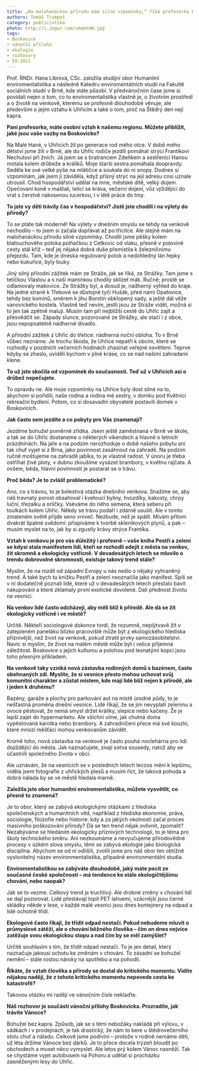 ```yaml
---
title: „Na malohanáckou přírodu mám silné vzpomínky,“ říká profesorka Hana Librová
authors: Tomáš Trumpeš
category: publicistika
photo: http://i.imgur.com/umamYmN.jpg
tags:
- Boskovice
- vánoční příloha
- ekologie
- rozhovory
- 50-2011
---
```


Prof. RNDr. Hana Librová, CSc. založila studijní obor Humanitní enviromentalistika a následně Katedru enviromentálních studií na Fakultě sociálních studií v Brně, kde stále působí. V předvánočním čase jsme si povídali nejen o tom, co to enviromentalistika vlastně je, o životním prostředí a o životě na venkově, kterému se profesně dlouhodobě věnuje, ale především o jejím vztahu k Uhřicím a také o tom, proč na Štědrý den nejí kapra.

**Paní profesorko, máte osobní vztah k našemu regionu. Můžete přiblížit, jaké jsou vaše vazby na Boskovicko?**

Na Malé Hané, v Uhřicích žil po generace rod mého otce. V době mého dětství jsme žili v Brně, ale do Uhřic rodiče jezdili pomáhat strýci Frantíkovi Nechutovi při žních. Já jsem se s bratrancem Zdeňkem a sestřenicí Hanou motala kolem drůbeže a králíků. Moje starší sestra pomáhala doopravdy. Seděla ke své velké pýše na mlátičce a soukala do ní snopy. Dodnes si vzpomínám, jak jsem jí záviděla, když přísný strýc na její adresu cosi uznale utrousil. Chod hospodářství udělal na mne, městské dítě, velký dojem. Opečovaní koně v maštali, telící se kráva, večerní dojení, vůz vjíždějící do vrat s čerstvě nakosenou lucerkou, i v létě práce do tmy.
    
**To jste vy děti trávily čas v hospodářství? Jistě jste chodili i na výlety do přírody?**

To se ptáte tak moderně! Na výlety v dnešním smyslu se tehdy na venkově nechodilo – to jsem si začala dopřávat až po třicítce. Ale stejně mám na malohanáckou přírodu silné vzpomínky. Chodili jsme pěšky kolem blatouchového potoka polňačkou z Cetkovic od vlaku, přesně v polovině cesty stál kříž – teď jej nějaká dobrá duše přemístila k železničnímu přejezdu. Tam, kde je dneska regulovaný potok a nedohledný lán řepky nebo kukuřice, byly louky.

Jiný silný přírodní zážitek mám ze Stráže, jak se říká, ze Strážky. Tam jsme s tetičkou Vlastou a s naší maminkou chodily sklízet mák. Ručně; prostě se odlamovaly makovice. Ze Strážky byl, a dosud je, nádherný výhled do kraje. Na jedné straně k Třebové se důstojně tyčí Hušák, před námi Opatovice, tehdy bez komínů, směrem k jihu Borotín obklopený sady, a ještě dál věže vanovického kostela. Vlastně teď nevím, jestli jsou ze Stráže vidět, možná si to jen tak zpětně maluji. Musím tam při nejbližší cestě do Uhřic zajít a přesvědčit se. Západy slunce, pozorované ze Strážky, ale stačí i z obce, jsou nepopsatelně nádherné divadlo.

A přírodní zážitek z Uhřic do třetice: nádherná noční obloha. To v Brně vůbec neznáme. Je trochu škoda, že Uhřice nepatří k obcím, které se rozhodly v pozdních večerních hodinách zhasínat veřejné osvětlení. Teprve kdyby se zhaslo, uviděli bychom v plné kráse, co se nad našimi zahradami klene.

**To už jste skočila od vzpomínek do současnosti. Teď už v Uhřicích asi o drůbež nepečujete.**

To opravdu ne. Ale moje vzpomínky na Uhřice byly dost silné na to, abychom si pořídili, naše rodina a rodina mé sestry, v domku pod Květnicí rekreační bydlení. Potom, co si dosavadní obyvatelé postavili domek v Boskovicích.
    
**Jak často sem jezdíte a co pobyty pro Vás znamenají?**

Jezdíme bohužel poměrně zřídka. Jsem ještě zaměstnaná v Brně ve škole, a tak se do Uhřic dostaneme o některých víkendech a hlavně o letních prázdninách. Na jaře a na podzim nerozhoduje o době našeho pobytu ani tak chuť vyjet si z Brna, jako povinnost zasáhnout na zahradě. Na podzim ručně moštujeme na zahradě jablka, to je vlastně radost. V únoru je třeba ostříhat živé ploty, v dubnu zkoušíme vysázet brambory, v květnu rajčata. A ovšem, běda, hlavní povinností je postarat se o trávu.
    
**Proč běda? Je to zvlášť problematické?**

Ano, co s trávou, to je bolestivá otázka dnešního venkova. Snažíme se, aby náš travnatý porost obsahoval i kvetoucí byliny, hvozdíky, kakosty, chrpy luční, třezalku a orlíčky. Vséváme do něho semena, která seberu při toulkách kolem Uhřic. Někdy se trávu podaří i zdárně usušit. Ale v tomto zmateném světě přijde seno vniveč. Nezbude, než je spálit. Mívám přitom dvakrát špatné svědomí: přispíváme k tvorbě skleníkových plynů, a pak – musím myslet na to, jak by si zgustly krávy strýce Frantíka.

**Vztah k venkovu je pro vás důležitý i profesně – vaše kniha Pestří a zelení se kdysi stala manifestem lidí, kteří se rozhodli odejít z města na venkov, žít skromně a ekologicky vstřícně. V devadesátých letech se mluvilo o trendu dobrovolné skromnosti, existuje takový trend stále?**

Myslím, že na rozdíl od západní Evropy u nás nešlo o nějaký vyhraněný trend. A také bych tu knížku Pestří a zelení neoznačila jako manifest. Spíš se v ní dodatečně poznali lidé, které už v devadesátých letech přestalo bavit nakupování a které zklamaly první exotické dovolené. Dali přednost životu na vesnici.

**Na venkov lidé často odcházejí, aby měli blíž k přírodě. Ale dá se žít ekologicky vstřícně i ve městě?**

Určitě. Někteří sociologové dokonce tvrdí, že rozumně, neplýtvavě žít v zatepleném paneláku blízko pracoviště může být z ekologického hlediska příznivější, než život na venkově, pokud ztratil prvky samozásobitelství. Navíc si myslím, že život na malém městě může být i velice příjemná záležitost. Boskovice s jejich kulturou a polohou pod lesnatými kopci jsou toho přesným příkladem.

**Na venkově taky vzniká nová zástavba rodinných domů s bazénem, často obehnaných zdí. Myslíte, že si vesnice přesto mohou uchovat svůj komunitní charakter a zůstat místem, kde mají lidé blíž nejen k přírodě, ale i jeden k druhému?**

Bazény, garáže a plochy pro parkování aut na místě úrodné půdy, to je nešťastná proměna dnešní vesnice. Lidé říkají, že se jim nevyplatí zeleninu a ovoce pěstovat, že nemá smysl držet králíky, slepice nebo kačeny. Že je lepší zajet do hypermarketu. Ale všichni víme, jak chutná doma vypěstovaná karotka nebo brambory. A zahradničení přece má své kouzlo, které mnozí měšťáci mohou venkovanům závidět.

Kromě toho, nová zástavba na venkově je často pouhá noclehárna pro lidi dojíždějící do města. Jak naznačujete, znají sotva sousedy, natož aby se účastnili společného života v obci.

Ale uznávám, že na vesnicích se v posledních letech leccos mění k lepšímu, viděla jsem fotografie z uhřických plesů a musím říct, že taková pohoda a dobrá nálada by se ve městě hledala marně.
    
**Založila jste obor humanitní enviromentalistika, můžete vysvětlit, co přesně to znamená?**

Je to obor, který se zabývá ekologickými otázkami z hlediska společenských a humanitních věd, například z hlediska ekonomie, práva, sociologie, filozofie nebo historie: kdy a za jakých okolností začal proces masivního poškozování přírody? Dá se ten trend nějak ovlivnit, zpomalit? Nezabýváme se hledáním ekologicky příznivých technologií, to je téma pro školy technického směru. Ani nezkoumáme a nevyučujeme přírodovědné procesy v úzkém slova smyslu, těmi se zabývá ekologie jako biologická disciplina. Abychom se od ní odlišili, zvolili jsme pro náš obor ten obtížně vyslovitelný název environmentalistika, případně environmentální studia.

**Enviromentalistikou se zabýváte dlouhodobě, jaký máte pocit ze současné české společnosti – má tendence ke stále ekologičtějšímu chování, nebo naopak?**

Jak se to vezme. Celkový trend je truchlivý. Ale drobné změny v chování lidí se dají pozorovat. Lidé přestávají topit PET lahvemi, vzácnější jsou černé skládky někde v lese, v každé malé vesnici jsou dnes kontejnery na odpad a lidé ochotně třídí.

**Ekologové často říkají, že třídit odpad nestačí. Pokud nebudeme mluvit o průmyslové zátěži, ale o chování běžného člověka – čím on dnes nejvíce zatěžuje svou ekologickou stopu a nad čím by se měl zamýšlet?**

Určitě souhlasím s tím, že třídit odpad nestačí. To je jen detail, který naznačuje jakousi ochotu ke změnám v chování. To zásadní se bohužel nemění – stále rostou nároky na spotřebu a na pohodlí.

**Říkáte, že vztah člověka a přírody se dostal do kritického momentu. Vidíte nějakou naději, že z tohoto kritického momentu nepovede cesta ke katastrofě?**

Takovou otázku mi raději ve vánočním čísle neklaďte.

**Náš rozhovor je součástí vánoční přílohy Boskovicka. Prozradíte, jak trávíte Vánoce?**

Bohužel bez kapra. Způsob, jak se s těmi nebožáky nakládá při výlovu, v sádkách i v prodejnách, je tak drastický, že nám to bere u štědrovečerního stolu chuť a náladu. Celkově jsme podivíni – protože v rodině nemáme děti, už léta držíme Vánoce bez dárků. Je to přece docela trýzeň bloudit po obchodech a muset něco vymyslet. Ale letos prý kolem Vánoc nasněží. Tak se chystáme vyjet autobusem na Pohoru a udělat si procházku zasněženými lesy do Uhřic.